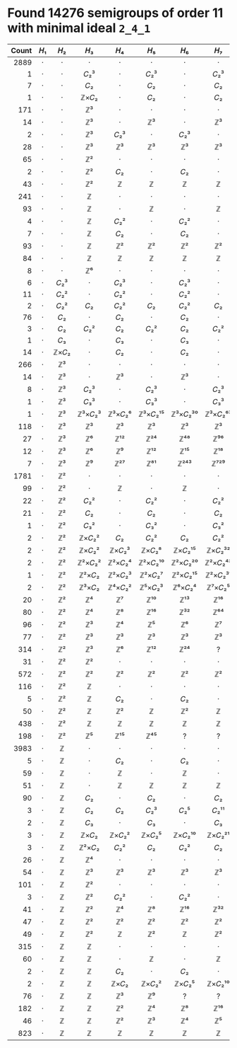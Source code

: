 # Found 14276 semigroups of order 11 with minimal ideal `2_4_1`


Count | 𝐻₁ | 𝐻₂ | 𝐻₃ | 𝐻₄ | 𝐻₅ | 𝐻₆ | 𝐻₇ | 𝐻₈ | 𝐻₉ | 𝐻₁₀
--: | :--: | :--: | :--: | :--: | :--: | :--: | :--: | :--: | :--: | :--:
2889 | · | · | · | · | · | · | · | · | · | ·
1 | · | · | 𝐶₂³ | · | 𝐶₂³ | · | 𝐶₂³ | · | 𝐶₂³ | ·
7 | · | · | 𝐶₂ | · | 𝐶₂ | · | 𝐶₂ | · | 𝐶₂ | ·
1 | · | · | ℤ×𝐶₂ | · | 𝐶₂ | · | 𝐶₂ | · | 𝐶₂ | ·
171 | · | · | ℤ³ | · | · | · | · | · | · | ·
14 | · | · | ℤ³ | · | ℤ³ | · | ℤ³ | · | ℤ³ | ·
2 | · | · | ℤ³ | 𝐶₂³ | · | 𝐶₂³ | · | 𝐶₂³ | · | 𝐶₂³
28 | · | · | ℤ³ | ℤ³ | ℤ³ | ℤ³ | ℤ³ | ℤ³ | ℤ³ | ℤ³
65 | · | · | ℤ² | · | · | · | · | · | · | ·
2 | · | · | ℤ² | 𝐶₂ | · | 𝐶₂ | · | 𝐶₂ | · | 𝐶₂
43 | · | · | ℤ² | ℤ | ℤ | ℤ | ℤ | ℤ | ℤ | ℤ
241 | · | · | ℤ | · | · | · | · | · | · | ·
93 | · | · | ℤ | · | ℤ | · | ℤ | · | ℤ | ·
4 | · | · | ℤ | 𝐶₂² | · | 𝐶₂² | · | 𝐶₂² | · | 𝐶₂²
7 | · | · | ℤ | 𝐶₂ | · | 𝐶₂ | · | 𝐶₂ | · | 𝐶₂
93 | · | · | ℤ | ℤ² | ℤ² | ℤ² | ℤ² | ℤ² | ℤ² | ℤ²
84 | · | · | ℤ | ℤ | ℤ | ℤ | ℤ | ℤ | ℤ | ℤ
8 | · | · | ℤ⁶ | · | · | · | · | · | · | ·
6 | · | 𝐶₂³ | · | 𝐶₂³ | · | 𝐶₂³ | · | 𝐶₂³ | · | 𝐶₂³
11 | · | 𝐶₂² | · | 𝐶₂² | · | 𝐶₂² | · | 𝐶₂² | · | 𝐶₂²
2 | · | 𝐶₂² | 𝐶₂ | 𝐶₂² | 𝐶₂ | 𝐶₂² | 𝐶₂ | 𝐶₂² | 𝐶₂ | 𝐶₂²
76 | · | 𝐶₂ | · | 𝐶₂ | · | 𝐶₂ | · | 𝐶₂ | · | 𝐶₂
3 | · | 𝐶₂ | 𝐶₂² | 𝐶₂ | 𝐶₂² | 𝐶₂ | 𝐶₂² | 𝐶₂ | 𝐶₂² | 𝐶₂
1 | · | 𝐶₃ | · | 𝐶₃ | · | 𝐶₃ | · | 𝐶₃ | · | 𝐶₃
14 | · | ℤ×𝐶₂ | · | 𝐶₂ | · | 𝐶₂ | · | 𝐶₂ | · | 𝐶₂
266 | · | ℤ³ | · | · | · | · | · | · | · | ·
14 | · | ℤ³ | · | ℤ³ | · | ℤ³ | · | ℤ³ | · | ℤ³
8 | · | ℤ³ | 𝐶₂³ | · | 𝐶₂³ | · | 𝐶₂³ | · | 𝐶₂³ | ·
1 | · | ℤ³ | 𝐶₃³ | · | 𝐶₃³ | · | 𝐶₃³ | · | 𝐶₃³ | ·
1 | · | ℤ³ | ℤ³×𝐶₂³ | ℤ³×𝐶₂⁶ | ℤ³×𝐶₂¹⁵ | ℤ³×𝐶₂³⁰ | ℤ³×𝐶₂⁶³ | ℤ³×𝐶₂¹²⁶ | ℤ³×𝐶₂²⁵⁵ | ℤ³×𝐶₂⁵¹⁰
118 | · | ℤ³ | ℤ³ | ℤ³ | ℤ³ | ℤ³ | ℤ³ | ℤ³ | ℤ³ | ℤ³
27 | · | ℤ³ | ℤ⁶ | ℤ¹² | ℤ²⁴ | ℤ⁴⁸ | ℤ⁹⁶ | ℤ¹⁹² | ℤ³⁸⁴ | ℤ⁷⁶⁸
12 | · | ℤ³ | ℤ⁶ | ℤ⁹ | ℤ¹² | ℤ¹⁵ | ℤ¹⁸ | ℤ²¹ | ℤ²⁴ | ℤ²⁷
7 | · | ℤ³ | ℤ⁹ | ℤ²⁷ | ℤ⁸¹ | ℤ²⁴³ | ℤ⁷²⁹ | ℤ²¹⁸⁷ | ℤ⁶⁵⁶¹ | ℤ¹⁹⁶⁸³
1781 | · | ℤ² | · | · | · | · | · | · | · | ·
99 | · | ℤ² | · | ℤ | · | ℤ | · | ℤ | · | ℤ
22 | · | ℤ² | 𝐶₂² | · | 𝐶₂² | · | 𝐶₂² | · | 𝐶₂² | ·
21 | · | ℤ² | 𝐶₂ | · | 𝐶₂ | · | 𝐶₂ | · | 𝐶₂ | ·
1 | · | ℤ² | 𝐶₃² | · | 𝐶₃² | · | 𝐶₃² | · | 𝐶₃² | ·
2 | · | ℤ² | ℤ×𝐶₂² | 𝐶₂ | 𝐶₂² | 𝐶₂ | 𝐶₂² | 𝐶₂ | 𝐶₂² | 𝐶₂
2 | · | ℤ² | ℤ×𝐶₂² | ℤ×𝐶₂³ | ℤ×𝐶₂⁸ | ℤ×𝐶₂¹⁵ | ℤ×𝐶₂³² | ℤ×𝐶₂⁶³ | ℤ×𝐶₂¹²⁸ | ℤ×𝐶₂²⁵⁵
2 | · | ℤ² | ℤ²×𝐶₂² | ℤ²×𝐶₂⁴ | ℤ²×𝐶₂¹⁰ | ℤ²×𝐶₂²⁰ | ℤ²×𝐶₂⁴² | ℤ²×𝐶₂⁸⁴ | ℤ²×𝐶₂¹⁷⁰ | ℤ²×𝐶₂³⁴⁰
1 | · | ℤ² | ℤ²×𝐶₂ | ℤ²×𝐶₂³ | ℤ²×𝐶₂⁷ | ℤ²×𝐶₂¹⁵ | ℤ²×𝐶₂³¹ | ℤ²×𝐶₂⁶³ | ℤ²×𝐶₂¹²⁷ | ℤ²×𝐶₂²⁵⁵
2 | · | ℤ² | ℤ³×𝐶₂ | ℤ⁴×𝐶₂² | ℤ⁵×𝐶₂³ | ℤ⁶×𝐶₂⁴ | ℤ⁷×𝐶₂⁵ | ℤ⁸×𝐶₂⁶ | ℤ⁹×𝐶₂⁷ | ℤ¹⁰×𝐶₂⁸
20 | · | ℤ² | ℤ⁴ | ℤ⁷ | ℤ¹⁰ | ℤ¹³ | ℤ¹⁶ | ℤ¹⁹ | ℤ²² | ℤ²⁵
80 | · | ℤ² | ℤ⁴ | ℤ⁸ | ℤ¹⁶ | ℤ³² | ℤ⁶⁴ | ℤ¹²⁸ | ℤ²⁵⁶ | ℤ⁵¹²
96 | · | ℤ² | ℤ³ | ℤ⁴ | ℤ⁵ | ℤ⁶ | ℤ⁷ | ℤ⁸ | ℤ⁹ | ℤ¹⁰
77 | · | ℤ² | ℤ³ | ℤ³ | ℤ³ | ℤ³ | ℤ³ | ℤ³ | ℤ³ | ℤ³
314 | · | ℤ² | ℤ³ | ℤ⁶ | ℤ¹² | ℤ²⁴ | ? | ? | ? | ?
31 | · | ℤ² | ℤ² | · | · | · | · | · | · | ·
572 | · | ℤ² | ℤ² | ℤ² | ℤ² | ℤ² | ℤ² | ℤ² | ℤ² | ℤ²
116 | · | ℤ² | ℤ | · | · | · | · | · | · | ·
5 | · | ℤ² | ℤ | 𝐶₂ | · | 𝐶₂ | · | 𝐶₂ | · | 𝐶₂
50 | · | ℤ² | ℤ | ℤ² | ℤ | ℤ² | ℤ | ℤ² | ℤ | ℤ²
438 | · | ℤ² | ℤ | ℤ | ℤ | ℤ | ℤ | ℤ | ℤ | ℤ
198 | · | ℤ² | ℤ⁵ | ℤ¹⁵ | ℤ⁴⁵ | ? | ? | ? | ? | ?
3983 | · | ℤ | · | · | · | · | · | · | · | ·
5 | · | ℤ | · | 𝐶₂ | · | 𝐶₂ | · | 𝐶₂ | · | 𝐶₂
59 | · | ℤ | · | ℤ | · | ℤ | · | ℤ | · | ℤ
51 | · | ℤ | · | ℤ | ℤ | ℤ | ℤ | ℤ | ℤ | ℤ
90 | · | ℤ | 𝐶₂ | · | 𝐶₂ | · | 𝐶₂ | · | 𝐶₂ | ·
3 | · | ℤ | 𝐶₂ | 𝐶₂ | 𝐶₂³ | 𝐶₂⁵ | 𝐶₂¹¹ | 𝐶₂²¹ | 𝐶₂⁴³ | 𝐶₂⁸⁵
2 | · | ℤ | 𝐶₃ | · | 𝐶₃ | · | 𝐶₃ | · | 𝐶₃ | ·
3 | · | ℤ | ℤ×𝐶₂ | ℤ×𝐶₂² | ℤ×𝐶₂⁵ | ℤ×𝐶₂¹⁰ | ℤ×𝐶₂²¹ | ℤ×𝐶₂⁴² | ℤ×𝐶₂⁸⁵ | ℤ×𝐶₂¹⁷⁰
3 | · | ℤ | ℤ²×𝐶₂ | 𝐶₂² | 𝐶₂ | 𝐶₂² | 𝐶₂ | 𝐶₂² | 𝐶₂ | 𝐶₂²
26 | · | ℤ | ℤ⁴ | · | · | · | · | · | · | ·
54 | · | ℤ | ℤ³ | ℤ³ | ℤ³ | ℤ³ | ℤ³ | ℤ³ | ℤ³ | ℤ³
101 | · | ℤ | ℤ² | · | · | · | · | · | · | ·
3 | · | ℤ | ℤ² | 𝐶₂² | · | 𝐶₂² | · | 𝐶₂² | · | 𝐶₂²
41 | · | ℤ | ℤ² | ℤ⁴ | ℤ⁸ | ℤ¹⁶ | ℤ³² | ℤ⁶⁴ | ℤ¹²⁸ | ℤ²⁵⁶
47 | · | ℤ | ℤ² | ℤ² | ℤ² | ℤ² | ℤ² | ℤ² | ℤ² | ℤ²
49 | · | ℤ | ℤ² | ℤ | ℤ² | ℤ | ℤ² | ℤ | ℤ² | ℤ
315 | · | ℤ | ℤ | · | · | · | · | · | · | ·
60 | · | ℤ | ℤ | · | ℤ | · | ℤ | · | ℤ | ·
2 | · | ℤ | ℤ | 𝐶₂ | · | 𝐶₂ | · | 𝐶₂ | · | 𝐶₂
2 | · | ℤ | ℤ | ℤ×𝐶₂ | ℤ×𝐶₂² | ℤ×𝐶₂⁵ | ℤ×𝐶₂¹⁰ | ℤ×𝐶₂²¹ | ℤ×𝐶₂⁴² | ℤ×𝐶₂⁸⁵
76 | · | ℤ | ℤ | ℤ³ | ℤ⁹ | ? | ? | ? | ? | ?
182 | · | ℤ | ℤ | ℤ² | ℤ⁴ | ℤ⁸ | ℤ¹⁶ | ℤ³² | ℤ⁶⁴ | ℤ¹²⁸
46 | · | ℤ | ℤ | ℤ² | ℤ³ | ℤ⁴ | ℤ⁵ | ℤ⁶ | ℤ⁷ | ℤ⁸
823 | · | ℤ | ℤ | ℤ | ℤ | ℤ | ℤ | ℤ | ℤ | ℤ
